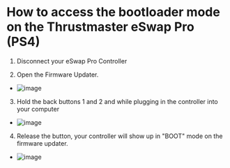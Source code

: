 # How to access the bootloader mode on the Thrustmaster eSwap Pro (PS4) 

1. Disconnect your eSwap Pro Controller

2. Open the Firmware Updater.
- ![image](https://user-images.githubusercontent.com/16516667/193487295-15a2b34d-5275-4827-b48e-adf813f1ecab.png)

3. Hold the back buttons 1 and 2 and while plugging in the controller into your computer 
- ![image](https://user-images.githubusercontent.com/16516667/193487353-ef713401-8821-48cf-93d8-05b34b0237c1.png)

4. Release the button, your controller will show up in "BOOT" mode on the firmware updater. 
- ![image](https://user-images.githubusercontent.com/16516667/193487521-73ef1b71-5835-461a-87e5-7ac49e4d01b0.png)

